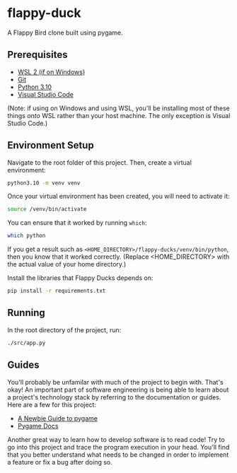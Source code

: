 # flappy-duck
A Flappy Bird clone built using pygame.

## Prerequisites

- [WSL 2 (if on Windows)](https://docs.microsoft.com/en-us/windows/wsl/install)
- [Git](https://git-scm.com/)
- [Python 3.10](https://www.python.org/downloads/)
- [Visual Studio Code](https://code.visualstudio.com/)

(Note: if using on Windows and using WSL, you'll be installing most of these things *onto* WSL rather than your host machine. The only exception is Visual Studio Code.)

## Environment Setup

Navigate to the root folder of this project. Then, create a virtual environment:

```bash
python3.10 -m venv venv
```

Once your virtual environment has been created, you will need to activate it:

```bash
source /venv/bin/activate
```

You can ensure that it worked by running `which`:
```bash
which python
```

If you get a result such as `<HOME_DIRECTORY>/flappy-ducks/venv/bin/python`, then you know that it worked correctly. (Replace
<HOME_DIRECTORY> with the actual value of your home directory.)

Install the libraries that Flappy Ducks depends on:

```bash
pip install -r requirements.txt
```

## Running

In the root directory of the project, run:

```bash
./src/app.py
```

## Guides

You'll probably be unfamilar with much of the project to begin with. That's okay! An important part of software engineering is being
able to learn about a project's technology stack by referring to the documentation or guides. Here are a few for this project:

- [A Newbie Guide to pygame](https://www.pygame.org/docs/tut/newbieguide.html)
- [Pygame Docs](https://www.pygame.org/docs/)

Another great way to learn how to develop software is to read code! Try to go into this project and trace the program execution in your head. You'll find that you better understand what needs to be changed in order to implement a feature or fix a bug after doing so.